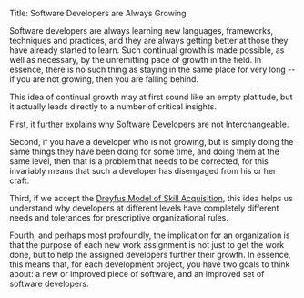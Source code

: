 Title: Software Developers are Always Growing

Software developers are always learning new languages, frameworks, techniques and practices, and they are always getting better at those they have already started to learn. Such continual growth is made possible, as well as necessary, by the unremitting pace of growth in the field. In essence, there is no such thing as staying in the same place for very long -- if you are not growing, then you are falling behind. 

This idea of continual growth may at first sound like an empty platitude, but it actually leads directly to a number of critical insights. 

First, it further explains why [Software Developers are not Interchangeable][interchangeable]. 

Second, if you have a developer who is not growing, but is simply doing the same things they have been doing for some time, and doing them at the same level, then that is a problem that needs to be corrected, for this invariably means that such a developer has disengaged from his or her craft. 

Third, if we accept the [Dreyfus Model of Skill Acquisition][dreyfus], this idea helps us understand why developers at different levels have completely different needs and tolerances for prescriptive organizational rules. 

Fourth, and perhaps most profoundly, the implication for an organization is that the purpose of each new work assignment is not just to get the work done, but to help the assigned developers further their growth. In essence, this means that, for each development project, you have two goals to think about: a new or improved piece of software, and an improved set of software developers. 


[dreyfus]: http://www.pagantuna.com/posts/the-dreyfus-model-of-skill-acquisition.html

[interchangeable]: software-developers-are-not-interchangeable.html